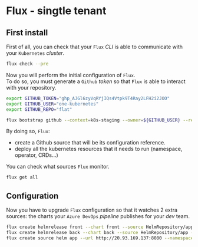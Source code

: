 # Flux - singtle tenant

## First install

First of all, you can check that your `Flux` _CLI_ is able to communicate with your `Kubernetes` _cluster_.

```bash
flux check --pre
```

Now you will perform the initial configuration of `Flux`.  
To do so, you must generate a `Github` _token_ so that `Flux` is able to interact with your repository.

```bash
export GITHUB_TOKEN="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"
export GITHUB_USER="one-kubernetes"
export GITHUB_REPO="flat"

flux bootstrap github --context=k8s-staging --owner=${GITHUB_USER} --repository=${GITHUB_REPO} --personal --branch=main --path=clusters/staging
```

By doing so, `Flux`:
- create a Github source that will be its configuration reference.
- deploy all the kubernetes resources that it needs to run (namespace, operator, CRDs…)

You can check what sources `Flux` monitor.

```bash
flux get all
```

## Configuration

Now you have to upgrade `Flux` configuration so that it watches 2 extra sources: the charts your `Azure DevOps` _pipeline_ publishes for your _dev_ team.

```bash
flux create helmrelease front --chart front --source HelmRepository/app --namespace default
flux create helmrelease back --chart back --source HelmRepository/app --namespace default
flux create source helm app --url http://20.93.169.137:8080 --namespace default
```

